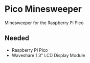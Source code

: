 # Pico Minesweeper
Minesweeper for the Raspberry Pi Pico

## Needed
- Raspberry Pi Pico
- Waveshare 1.3" LCD Display Module
